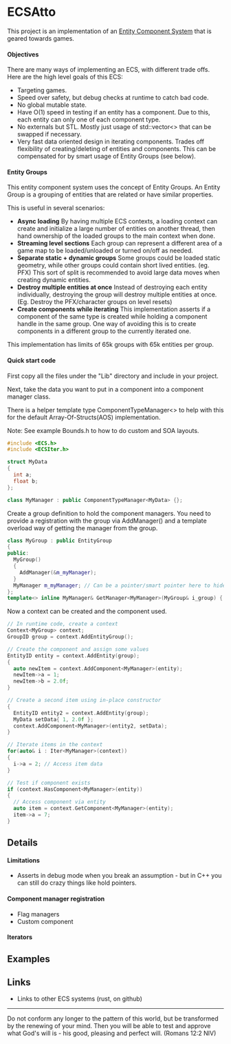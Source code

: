 # ECSAtto
This project is an implementation of an [Entity Component System](https://infogalactic.com/info/Entity_component_system) that is geared towards games.

#### Objectives
There are many ways of implementing an ECS, with different trade offs. Here are the high level goals of this ECS:

- Targeting games.
- Speed over safety, but debug checks at runtime to catch bad code.
- No global mutable state.
- Have O(1) speed in testing if an entity has a component. Due to this, each entity can only one of each component type.
- No externals but STL. Mostly just usage of std::vector<> that can be swapped if necessary.
- Very fast data oriented design in iterating components. Trades off flexibility of creating/deleting of entities and components. This can be compensated for by smart usage of Entity Groups (see below).

#### Entity Groups
This entity component system uses the concept of Entity Groups. An Entity Group is a grouping of entities that are related or have similar properties. 

This is useful in several scenarios:

- **Async loading** By having multiple ECS contexts, a loading context can create and initialize a large number of entities on another thread, then hand ownership of the loaded groups to the main context when done.  
- **Streaming level sections** Each group can represent a different area of a game map to be loaded/unloaded or turned on/off as needed. 
- **Separate static + dynamic groups** Some groups could be loaded static geometry, while other groups could contain short lived entities. (eg. PFX) This sort of split is recommended to avoid large data moves when creating dynamic entities.
- **Destroy multiple entities at once** Instead of destroying each entity individually, destroying the group will destroy multiple entities at once. (Eg. Destroy the PFX/character groups on level resets)
- **Create components while iterating** This implementation asserts if a component of the same type is created while holding a component handle in the same group. One way of avoiding this is to create components in a different group to the currently iterated one. 

This implementation has limits of 65k groups with 65k entities per group.


#### Quick start code
First copy all the files under the "Lib" directory and include in your project.

Next, take the data you want to put in a component into a component manager class. 

There is a helper template type ComponentTypeManager<> to help with this for the default Array-Of-Structs(AOS) implementation. 

Note: See example Bounds.h to how to do custom and SOA layouts.

```c++
#include <ECS.h>
#include <ECSIter.h>

struct MyData
{
  int a;
  float b;
};

class MyManager : public ComponentTypeManager<MyData> {};
```

Create a group definition to hold the component managers. You need to provide a registration with the group via AddManager() and a template overload way of getting the manager from the group.

```c++
class MyGroup : public EntityGroup
{
public:
  MyGroup()
  {
    AddManager(&m_myManager);
  }
  MyManager m_myManager; // Can be a pointer/smart pointer here to hide component details.
};
template<> inline MyManager& GetManager<MyManager>(MyGroup& i_group) { return i_group.m_myManager; }
```

Now a context can be created and the component used.

```c++
// In runtime code, create a context
Context<MyGroup> context;
GroupID group = context.AddEntityGroup();

// Create the component and assign some values
EntityID entity = context.AddEntity(group);
{
  auto newItem = context.AddComponent<MyManager>(entity);
  newItem->a = 1;
  newItem->b = 2.0f;
}

// Create a second item using in-place constructor
{
  EntityID entity2 = context.AddEntity(group);
  MyData setData{ 1, 2.0f };
  context.AddComponent<MyManager>(entity2, setData);
}

// Iterate items in the context
for(auto& i : Iter<MyManager>(context))
{
  i->a = 2; // Access item data 
}

// Test if component exists
if (context.HasComponent<MyManager>(entity))
{
  // Access component via entity
  auto item = context.GetComponent<MyManager>(entity);
  item->a = 7;
}
```


## Details



#### Limitations
- Asserts in debug mode when you break an assumption - but in C++ you can still do crazy things like hold pointers.



#### Component manager registration

- Flag managers
- Custom component

#### Iterators

## Examples

## Links
- Links to other ECS systems (rust, on github)


---

Do not conform any longer to the pattern of this world, but be transformed by the renewing of your mind.
Then you will be able to test and approve what God's will is - his good, pleasing and perfect will. (Romans 12:2 NIV)

